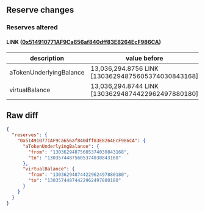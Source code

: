 ## Reserve changes

### Reserves altered

#### LINK ([0x514910771AF9Ca656af840dff83E8264EcF986CA](https://etherscan.io/address/0x514910771AF9Ca656af840dff83E8264EcF986CA))

| description | value before | value after |
| --- | --- | --- |
| aTokenUnderlyingBalance | 13,036,294.8756 LINK [13036294875605374030843168] | 13,035,744.8756 LINK [13035744875605374030843168] |
| virtualBalance | 13,036,294.8744 LINK [13036294874422962497880180] | 13,035,744.8744 LINK [13035744874422962497880180] |


## Raw diff

```json
{
  "reserves": {
    "0x514910771AF9Ca656af840dff83E8264EcF986CA": {
      "aTokenUnderlyingBalance": {
        "from": "13036294875605374030843168",
        "to": "13035744875605374030843168"
      },
      "virtualBalance": {
        "from": "13036294874422962497880180",
        "to": "13035744874422962497880180"
      }
    }
  }
}
```